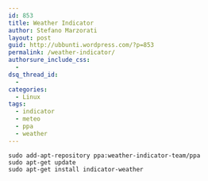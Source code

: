 ```yaml
---
id: 853
title: Weather Indicator
author: Stefano Marzorati
layout: post
guid: http://ubbunti.wordpress.com/?p=853
permalink: /weather-indicator/
authorsure_include_css:
  - 
dsq_thread_id:
  - 
categories:
  - Linux
tags:
  - indicator
  - meteo
  - ppa
  - weather
---
```

`sudo add-apt-repository ppa:weather-indicator-team/ppa`  
`sudo apt-get update`  
`sudo apt-get install indicator-weather`